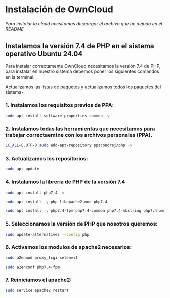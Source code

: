 # Instalación de OwnCloud

###### *Para instalar la cloud necsitamos descargar el archivo que he dejado en el README*

## Instalamos la versión 7.4 de PHP en el sistema operativo Ubuntu 24.04

Para instalar correctamente OwnCloud necesitamos la versión 7.4 de PHP, para  instalar en nuestro sistema debemos poner los siguientes comandos en la terminal:

Actualizamos las listas de paquetes y actualizamos todos los paquetes del sistema-. 

### **1. Instalamos los requisitos previos de PPA:**
```bash
sudo apt install software-properties-common -y
```

### **2. Instalamos todas las herramientas que necesitamos para trabajar correctaemtne con los archivos personales (PPA).**
```bash
LC_ALL=C.UTF-8 sudo add-apt-repository ppa:ondrej/php -y
```

### **3. Actualizamos los repositorios:**
```bash
sudo apt update
```

### **4. Instalamos la libreria de PHP de la versión 7.4**
```bash
sudo apt install php7.4 -y
```
```bash
sudo apt install -y php libapache2-mod-php7.4
```

```bash
sudo apt install -y php7.4-fpm php7.4-common php7.4-mbstring php7.4-xmlrpc php7.4-soap php7.4-gd php7.4-xml php7.4-intl php7.4-mysql php7.4-cli php7.4-ldap php7.4-zip php7.4-curl
```

### **5. Seleccionamos la versión de PHP que nosotros queremos:**
```bash
sudo update-alternatives --config php
```

### **6. Activamos los modulos de apache2 necesarios:**
```bash
sudo a2enmod proxy_fcgi setenvif
```

```bash
sudo a2enconf php7.4-fpm
```

### **7. Reiniciamos el apache2:**
```bash
sudo service apache2 restart
```
